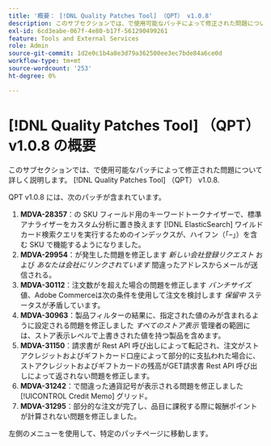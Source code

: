 ```yaml
---
title: '概要： [!DNL Quality Patches Tool] （QPT） v1.0.8'
description: このサブセクションでは、で使用可能なパッチによって修正された問題について詳しく説明します。 [!DNL Quality Patches Tool] （QPT） v1.0.8.
exl-id: 6cd3eabe-067f-4e80-b17f-561290499261
feature: Tools and External Services
role: Admin
source-git-commit: 1d2e0c1b4a8e3d79a362500ee3ec7bde84a6ce0d
workflow-type: tm+mt
source-wordcount: '253'
ht-degree: 0%

---
```


# [!DNL Quality Patches Tool] （QPT） v1.0.8 の概要

このサブセクションでは、で使用可能なパッチによって修正された問題について詳しく説明します。 [!DNL Quality Patches Tool] （QPT） v1.0.8.

QPT v1.0.8 には、次のパッチが含まれています。

1. **MDVA-28357**：の SKU フィールド用のキーワードトークナイザーで、標準アナライザーをカスタム分析に置き換えます [!DNL ElasticSearch] ワイルドカード検索クエリを実行するためのインデックスが、ハイフン（「–」）を含む SKU で機能するようになりました。
1. **MDVA-29954**：が発生した問題を修正します *新しい会社登録リクエスト* および *あなたは会社にリンクされています* 間違ったアドレスからメールが送信される。
1. **MDVA-30112**：注文数がを超えた場合の問題を修正します *バンチサイズ* 値、Adobe Commerceは次の条件を使用して注文を検討します *保留中* ステータスが矛盾しています。
1. **MDVA-30963**：製品フィルターの結果に、指定された値のみが含まれるように設定される問題を修正しました *すべてのストア表示* 管理者の範囲には、ストア表示レベルで上書きされた値を持つ製品を含めます。
1. **MDVA-31150**：請求書が Rest API 呼び出しによって転記され、注文がストアクレジットおよびギフトカード口座によって部分的に支払われた場合に、ストアクレジットおよびギフトカードの残高がGET請求書 Rest API 呼び出しによって返されない問題を修正します。
1. **MDVA-31242**：で間違った通貨記号が表示される問題を修正しました [!UICONTROL Credit Memo] グリッド。
1. **MDVA-31295**：部分的な注文が完了し、品目に課税する際に報酬ポイントが計算されない問題を修正しました。

左側のメニューを使用して、特定のパッチページに移動します。
